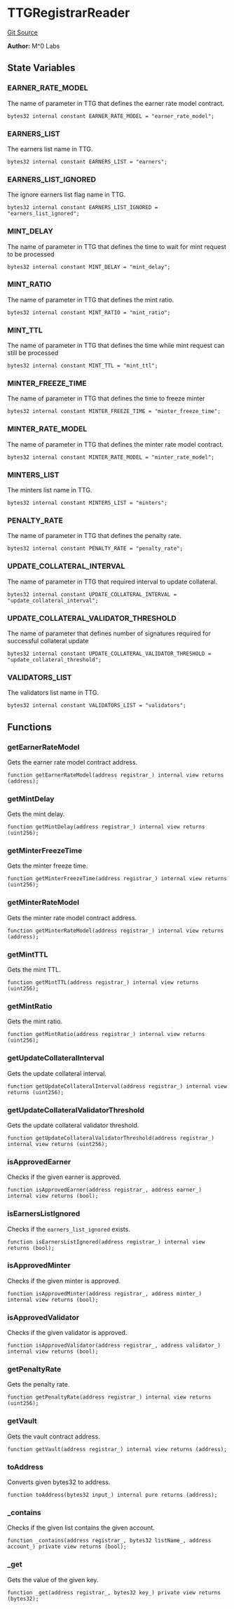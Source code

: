 # TTGRegistrarReader
[Git Source](https://github.com/MZero-Labs/protocol/blob/3382fb7336bbc7276e0c3f51da451c9fa6e0016f/src/libs/TTGRegistrarReader.sol)

**Author:**
M^0 Labs


## State Variables
### EARNER_RATE_MODEL
The name of parameter in TTG that defines the earner rate model contract.


```solidity
bytes32 internal constant EARNER_RATE_MODEL = "earner_rate_model";
```


### EARNERS_LIST
The earners list name in TTG.


```solidity
bytes32 internal constant EARNERS_LIST = "earners";
```


### EARNERS_LIST_IGNORED
The ignore earners list flag name in TTG.


```solidity
bytes32 internal constant EARNERS_LIST_IGNORED = "earners_list_ignored";
```


### MINT_DELAY
The name of parameter in TTG that defines the time to wait for mint request to be processed


```solidity
bytes32 internal constant MINT_DELAY = "mint_delay";
```


### MINT_RATIO
The name of parameter in TTG that defines the mint ratio.


```solidity
bytes32 internal constant MINT_RATIO = "mint_ratio";
```


### MINT_TTL
The name of parameter in TTG that defines the time while mint request can still be processed


```solidity
bytes32 internal constant MINT_TTL = "mint_ttl";
```


### MINTER_FREEZE_TIME
The name of parameter in TTG that defines the time to freeze minter


```solidity
bytes32 internal constant MINTER_FREEZE_TIME = "minter_freeze_time";
```


### MINTER_RATE_MODEL
The name of parameter in TTG that defines the minter rate model contract.


```solidity
bytes32 internal constant MINTER_RATE_MODEL = "minter_rate_model";
```


### MINTERS_LIST
The minters list name in TTG.


```solidity
bytes32 internal constant MINTERS_LIST = "minters";
```


### PENALTY_RATE
The name of parameter in TTG that defines the penalty rate.


```solidity
bytes32 internal constant PENALTY_RATE = "penalty_rate";
```


### UPDATE_COLLATERAL_INTERVAL
The name of parameter in TTG that required interval to update collateral.


```solidity
bytes32 internal constant UPDATE_COLLATERAL_INTERVAL = "update_collateral_interval";
```


### UPDATE_COLLATERAL_VALIDATOR_THRESHOLD
The name of parameter that defines number of signatures required for successful collateral update


```solidity
bytes32 internal constant UPDATE_COLLATERAL_VALIDATOR_THRESHOLD = "update_collateral_threshold";
```


### VALIDATORS_LIST
The validators list name in TTG.


```solidity
bytes32 internal constant VALIDATORS_LIST = "validators";
```


## Functions
### getEarnerRateModel

Gets the earner rate model contract address.


```solidity
function getEarnerRateModel(address registrar_) internal view returns (address);
```

### getMintDelay

Gets the mint delay.


```solidity
function getMintDelay(address registrar_) internal view returns (uint256);
```

### getMinterFreezeTime

Gets the minter freeze time.


```solidity
function getMinterFreezeTime(address registrar_) internal view returns (uint256);
```

### getMinterRateModel

Gets the minter rate model contract address.


```solidity
function getMinterRateModel(address registrar_) internal view returns (address);
```

### getMintTTL

Gets the mint TTL.


```solidity
function getMintTTL(address registrar_) internal view returns (uint256);
```

### getMintRatio

Gets the mint ratio.


```solidity
function getMintRatio(address registrar_) internal view returns (uint256);
```

### getUpdateCollateralInterval

Gets the update collateral interval.


```solidity
function getUpdateCollateralInterval(address registrar_) internal view returns (uint256);
```

### getUpdateCollateralValidatorThreshold

Gets the update collateral validator threshold.


```solidity
function getUpdateCollateralValidatorThreshold(address registrar_) internal view returns (uint256);
```

### isApprovedEarner

Checks if the given earner is approved.


```solidity
function isApprovedEarner(address registrar_, address earner_) internal view returns (bool);
```

### isEarnersListIgnored

Checks if the `earners_list_ignored` exists.


```solidity
function isEarnersListIgnored(address registrar_) internal view returns (bool);
```

### isApprovedMinter

Checks if the given minter is approved.


```solidity
function isApprovedMinter(address registrar_, address minter_) internal view returns (bool);
```

### isApprovedValidator

Checks if the given validator is approved.


```solidity
function isApprovedValidator(address registrar_, address validator_) internal view returns (bool);
```

### getPenaltyRate

Gets the penalty rate.


```solidity
function getPenaltyRate(address registrar_) internal view returns (uint256);
```

### getVault

Gets the vault contract address.


```solidity
function getVault(address registrar_) internal view returns (address);
```

### toAddress

Converts given bytes32 to address.


```solidity
function toAddress(bytes32 input_) internal pure returns (address);
```

### _contains

Checks if the given list contains the given account.


```solidity
function _contains(address registrar_, bytes32 listName_, address account_) private view returns (bool);
```

### _get

Gets the value of the given key.


```solidity
function _get(address registrar_, bytes32 key_) private view returns (bytes32);
```

